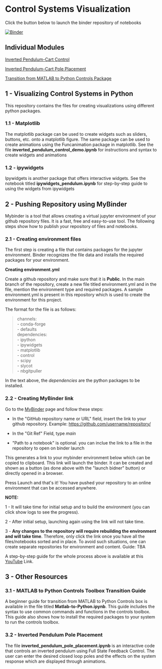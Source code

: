 # Control Systems Visualization

Click the button below to launch the binder repository of notebooks

[![Binder](https://mybinder.org/badge_logo.svg)](https://mybinder.org/v2/gh/macs-lab/Python-Controls-Visualization/main)

## Individual Modules
[Inverted Pendulum-Cart Control](https://mybinder.org/v2/gh/macs-lab/Python-Controls-Visualization/bdeb35d89f344c499a280fcf606a0be05411694c)

[Inverted Pendulum-Cart Pole Placement](https://mybinder.org/v2/gh/macs-lab/Python-Controls-Visualization/bdeb35d89f344c499a280fcf606a0be05411694c)

[Transition from MATLAB to Python Controls Package](https://mybinder.org/v2/gh/macs-lab/Python-Controls-Visualization/bdeb35d89f344c499a280fcf606a0be05411694c)

## 1 - Visualizing Control Systems in Python

This repository contains the files for creating visualizations using different python packages. 

### 1.1 - Matplotlib

The matplotlib package can be used to create widgets such as sliders, buttons, etc. onto a matplotlib figure. The same package can be used to create animations using the Funcanimation package in matplotlib. See the file **inverted_pendulum_control_demo.ipynb** for instructions and syntax to create widgets and animations

### 1.2 - ipywidgets

Ipywidgets is another package that offers interactive widgets. See the notebook titled **ipywidgets_pendulum.ipynb** for step-by-step guide to using the widgets from ipywidgets

## 2 - Pushing Repository using MyBinder

Mybinder is a tool that allows creating a virtual jupyter environment of your github repository files. It is a fast, free and easy-to-use tool. The following steps show how to publish your repository of files and notebooks. 

### 2.1 - Creating environment files 

The first step is creating a file that contains packages for the jupyter environment. Binder recognizes the file data and installs the required packages for your environment.

**Creating environment.yml**

Create a github repository and make sure that it is **Public**. In the main branch of the repository, create a new file titled environment.yml and in the file, mention the environment type and required packages. A sample environment.yml is present in this repository which is used to create the environment for this project. 

The format for the file is as follows:

>channels:  
>     \- conda-forge  
>  \- defaults  
>dependencies:  
>  \- ipython  
>  \- ipywidgets  
>  \- matplotlib  
>  \- control  
>  \- scipy  
>  \- slycot  
>  \- nbgitpuller  

In the text above, the *dependencies* are the python packages to be installed.

### 2.2 - Creating MyBinder link

Go to the [MyBinder](https://mybinder.org) page and follow these steps: 

- In the "GitHub repository name or URL" field, insert the link to your github repository. Example: https://github.com/username/repository/

- In the "Git Ref" Field, type *main*

- "Path to a notebook" is optional. you can inclue the link to a file in the repository to open on binder launch

This generates a link to your mybinder environment below which can be copied to clipboard. This link will launch the binder. It can be created and shown as a button (as done above with the "launch bidner" button) or directly opened in a browser. 

Press Launch and that's it! You have pushed your repository to an online environment that can be accessed anywhere.

**NOTE:** 

1 - It will take time for initial setup and to build the environment (you can click show logs to see the progress). 

2 - After initial setup, launching again using the link will not take time. 

3 - **Any changes to the repository will require rebuilding the environment and will take time**. Therefore, only click the link once you have all the files/notebooks sorted and in place. To avoid such situations, one can create separate repositories for environment and content. Guide: TBA

A step-by-step guide for the whole process above is available at this [YouTube](https://www.youtube.com/watch?v=owSGVOov9pQ&ab_channel=SerenaBonaretti) Link.

## 3 - Other Resources 

### 3.1 - MATLAB to Python Controls Toolbox Transition Guide

A beginner guide for transition from MATLAB to Python Controls box is available in the file titled **Matlab-to-Python.ipynb**. This guide includes the syntax to use common commands and functions in the controls toolbox. This guide also shows how to install the required packages to your system to run the controls toolbox. 

### 3.2 - Inverted Pendulum Pole Placement

The file **inverted_pendulum_pole_placement.ipynb** is an interactive code that controls an inverted pendulum using Full State Feedback Control. The user can enter the desired closed loop poles and the effects on the system response which are displayed through animations. 
